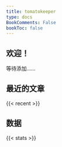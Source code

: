 ```yaml
---
title: tomatokeeper
type: docs
BookComments: False
bookToc: false
---
```


## **欢迎！**
等待添加……

## **最近的文章**
{{< recent >}}

## **数据**
{{< stats >}}
